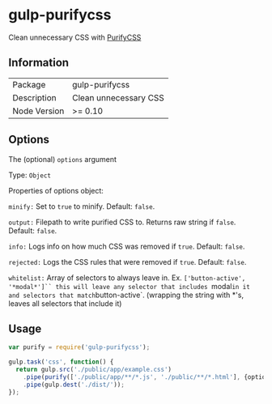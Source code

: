 # gulp-purifycss

Clean unnecessary CSS with [PurifyCSS](https://github.com/purifycss/purifycss)

## Information

<table>
<tr>
<td>Package</td><td>gulp-purifycss</td>
</tr>
<tr>
<td>Description</td>
<td>Clean unnecessary CSS</td>
</tr>
<tr>
<td>Node Version</td>
<td>>= 0.10</td>
</tr>
</table>

## Options
The (optional) `options` argument

Type: `Object`

Properties of options object:

`minify:` Set to `true` to minify. Default: `false`.

`output:` Filepath to write purified CSS to. Returns raw string if `false`. Default: `false`.

`info:` Logs info on how much CSS was removed if `true`. Default: `false`.

`rejected:` Logs the CSS rules that were removed if `true`. Default: `false`.

`whitelist:` Array of selectors to always leave in. Ex. `['button-active', '*modal*']`` this will leave any selector that includes `modal` in it and selectors that match `button-active`. (wrapping the string with *'s, leaves all selectors that include it)

## Usage

```js
var purify = require('gulp-purifycss');

gulp.task('css', function() {
  return gulp.src('./public/app/example.css')
    .pipe(purify(['./public/app/**/*.js', './public/**/*.html'], {options}))
    .pipe(gulp.dest('./dist/'));
});
```
